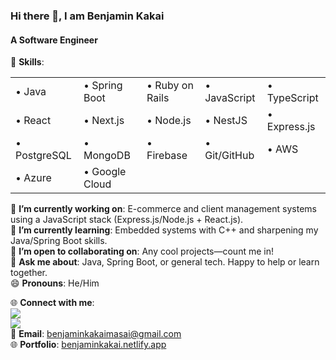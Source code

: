 ### Hi there 👋, I am Benjamin Kakai
#### A Software Engineer

🔧 **Skills**:
<table>
  <tr>
    <td>• Java</td>
    <td>• Spring Boot</td>
    <td>• Ruby on Rails</td>
    <td>• JavaScript</td>
    <td>• TypeScript</td>
  </tr>
  <tr>
    <td>• React</td>
    <td>• Next.js</td>
    <td>• Node.js</td>
    <td>• NestJS</td>
    <td>• Express.js</td>
  </tr>
  <tr>
    <td>• PostgreSQL</td>
    <td>• MongoDB</td>
    <td>• Firebase</td>
    <td>• Git/GitHub</td>
    <td>• AWS</td>
  </tr>
  <tr>
    <td>• Azure</td>
    <td>• Google Cloud</td>
    <td></td>
    <td></td>
    <td></td>
  </tr>
</table>

🔭 **I’m currently working on**: E-commerce and client management systems using a JavaScript stack (Express.js/Node.js + React.js).  
🌱 **I’m currently learning**: Embedded systems with C++ and sharpening my Java/Spring Boot skills.  
👯 **I’m open to collaborating on**: Any cool projects—count me in!  
💬 **Ask me about**: Java, Spring Boot, or general tech. Happy to help or learn together.  
😄 **Pronouns**: He/Him  

🌐 **Connect with me**:  
[<img src="https://img.shields.io/badge/LinkedIn-0077B5?style=for-the-badge&logo=linkedin&logoColor=white" />](https://www.linkedin.com/in/benjamin-kakai-7b599121a)  
[<img src="https://img.shields.io/badge/Twitter-1DA1F2?style=for-the-badge&logo=twitter&logoColor=white" />](https://twitter.com/benjamin_Kakai)  
📧 **Email**: benjaminkakaimasai@gmail.com  
🌐 **Portfolio**: [benjaminkakai.netlify.app](https://benjaminkakai.netlify.app/)
